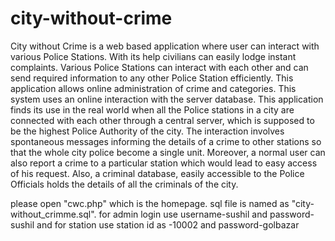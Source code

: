 # city-without-crime

City without Crime is a web based application where user can interact with various Police Stations. With its help civilians can easily lodge instant complaints. Various Police Stations can interact with each other and can send required information to any other Police Station efficiently.
This application allows online administration of crime and categories. This system uses an online interaction with the server database. This application finds its use in the real world when all the Police stations in a city are connected with each other through a central server, which is supposed to be the highest Police Authority of  the city. The interaction involves spontaneous messages informing the details of a crime to other stations so that the whole city police become a single unit.
Moreover, a normal user can also report a crime to a particular station which would lead to easy access of his request. Also, a criminal database, easily accessible to the Police Officials holds the details of all the criminals of the city.



please open "cwc.php" which is the homepage.
sql file is named as "city-without_crimme.sql".
for admin login use username-sushil  and password-sushil 
and for station use station id as -10002 and password-golbazar
